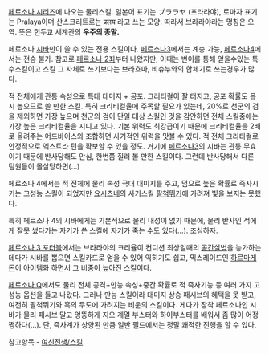 [페르소나 시리즈](%ED%8E%98%EB%A5%B4%EC%86%8C%EB%82%98%20%EC%8B%9C%EB%A6%AC%EC%A6%88.md)에 나오는 물리스킬. 일본어 표기는 プララヤ (프라라야), 로마자 표기는 Pralaya이며 산스크리트로는 प्रलय 라고 쓰는
모양. 따라서 브라라야라는 명칭은 오역. 뜻은 힌두교 세계관의 **우주의 종말.**

페르소나 [시바](%EC%8B%9C%EB%B0%94.md)만이 쓸 수 있는 전용 스킬이다. [페르소나3](%ED%8E%98%EB%A5%B4%EC%86%8C%EB%82%98%203.md)에서는 계승 가능, [페르소나4](%ED%8E%98%EB%A5%B4%EC%86%8C%EB%82%98%204.md)에서는 전승 불가. 참고로 [페르소나 2죄](%ED%8E%98%EB%A5%B4%EC%86%8C%EB%82%98%202%20%EC%A3%84.md)부터 나왔지만, 이때는 변이를
통해 얻을수있는 특수스킬이고 스킬 그 자체로 쓰기보다는 브라흐마, 비슈누와의 합체기로 쓰는경우가 많다.

적 전체에게 관통 속성으로 특대 대미지 + 공포. 크리티컬이 잘 터지고, 공포 확률도 몹시 높으므로 쓸 만한 스킬. 특히 크리티컬율에 주목할
필요가 있는데, 20%로 천군의 검을 제외하면 가장 높으며 천군의 검이 단일 대상 스킬인 것을 감안하면 전체 스킬중에는 가장 높은
크리티컬율을 지니고 있다. 기본 위력도 최강급이기 때문에 크리티컬율을 2배로 올려주는 어드바이스와 조합하면 사기적인 위력을 맛볼 수 있다.
적 전체 크리티컬로 안정적으로 엑스트라 턴을 확보할 수 있을 정도. 거기에 [페르소나3](%ED%8E%98%EB%A5%B4%EC%86%8C%EB%82%98%203.md)의 시바는 관통 무효이기 때문에 반사당해도 안심,
한번쯤 질러 볼 만한 스킬이다. 그런데 반사당해서 다른 팀원들이 몰살당하면(...)

페르소나 4에서는 적 전체에 물리 속성 극대 대미지를 주고, 덤으로 높은 확률로 즉사시키는 고성능 스킬이 되었지만
[요시츠네](%EC%9A%94%EC%8B%9C%EC%B8%A0%EB%84%A4.md)의 사기스킬
[팔척뛰기](%ED%8C%94%EC%B2%99%EB%9B%B0%EA%B8%B0.md)에 가려져 빛을 보지는 못했다.

특히 페르소나 4의 시바에게는 기본적으로 물리 내성이 없기 때문에, 물리 반사인 적에게 잘못 썼다가는 자기가 쓴 스킬에 자기가 죽는 수도
있다(...). 조심하자.

[페르소나 3 포터블](%ED%8E%98%EB%A5%B4%EC%86%8C%EB%82%98%203%20%ED%8F%AC%ED%84%B0%EB%B8%94.md)에서는 브라라야의 크리율이 컨디션 최상일때의
[공간살법](%EA%B3%B5%EA%B0%84%EC%82%B4%EB%B2%95.md)을 능가하는 데다가 시바를 뽑으면 스킬카드로 얻을
수 있어 익히기도 쉽고, 믹스레이드인
[하르마게돈](%ED%95%98%EB%A5%B4%EB%A7%88%EA%B2%8C%EB%8F%88.md)이 아이템화 하면서 그 비중이
높아진 스킬이다.

[페르소나 Q](%ED%8E%98%EB%A5%B4%EC%86%8C%EB%82%98%20Q.md)에서도 물리 전체 공격+만능 속성+중간
확률로 적 즉사기능 등 여러 가지 고성능 옵션을 들고 나왔다. 그러나 만능 스킬이라 대미지 상승 패시브의 혜택을 못 받고, 여전히 팔척뛰기와
흑의 무도에 가려지는 비운의 스킬이다. 게다가 장착 페르소나인 시바가 물리 패시브 말고 엉뚱하게 지오 계열 부스터와 하이부스터를 배워서 좀
많이 어정쩡하다(…). 단, 즉사계가 상향된 만큼 일반 필드에서는 정말 쾌적한 진행을 할 수 있다.

참고항목 -
[여신전생/스킬](%EC%97%AC%EC%8B%A0%EC%A0%84%EC%83%9D/%EC%8A%A4%ED%82%AC.md)

